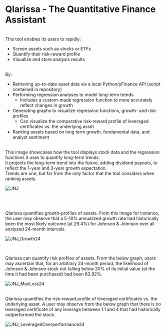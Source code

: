 # Qlarissa - The Quantitative Finance Assistant
</br>
This tool enables its users to rapidly:
</br>

- Screen assets such as stocks or ETFs
- Quantify their risk-reward profile
- Visualize and store analysis results
</br>
By:
</br>

- Retrieving up-to-date asset data via a local Python/yFinance API (script contained in repository)
- Performing regression analyses to model long-term trends
  - Includes a custom-made regression function to more accurately reflect changes in growth
- Generating graphs to visualize regression functions, growth- and risk-profiles
  - Can visualize the comparative risk-reward profile of leveraged certificates vs. the underlying asset
- Ranking assets based on long term growth, fundamental data, and analyst sentiment

</br>
This image showcases how the tool displays stock data and the regression functions it uses to quantify long-term trends.
</br>
It projects the long-term trend into the future, adding dividend payouts, to reflect the 1-year and 3-year growth expectation.
</br>
Trends are one, but far from the only factor that the tool considers when ranking assets.
</br>

![JNJ](https://github.com/user-attachments/assets/61b0e81d-099a-4294-bbed-a92000594870)

</br>
</br>

Qlarissa quantifies growth-profiles of assets. From this image for instance, the user may observe that a 5-10% annualized growth rate had historically been the most likely outcome (at 29.4%) for Johnson & Johnson over all analyzed 24-month intervals.
</br>

![JNJ_Growth24](https://github.com/user-attachments/assets/0d52cad8-2bdb-46f2-a5fc-c6e39e83d93c)

</br>

Qlarissa can quantify risk profiles of assets. From the below graph, users may ascertain that, for an arbitrary 24-month period, the likelihood of Johnson & Johnson stock not falling below 20% of its initial value (at the time it had been purchased) had been 83.92%.

![JNJ_MaxLoss24](https://github.com/user-attachments/assets/656a99b4-36f6-45ff-a90d-d6c473262153)


</br>
Qlarissa quantifies the risk-reward profile of leveraged certificates vs. the underlying asset. A user may observe from the below graph that there is no leveraged certificate of any leverage between 1.1 and 4 that had historically outperformed the stock.

![JNJ_LeveragedOverperformance24](https://github.com/user-attachments/assets/d6f5f9c0-4bc2-4514-b564-9c2813ccc897)
